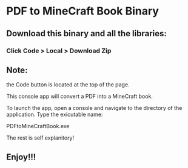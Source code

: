 # PDF to MineCraft Book Binary 

## Download this binary and all the libraries: 
### Click Code > Local > Download Zip 

## Note: 
the Code button is located at the top of the page. 

This console app will convert a PDF into a MineCraft book. 

To launch the app, open a console and navigate to the directory of the application. Type the exicutable name: 

PDFtoMineCraftBook.exe 

The rest is self explanitory! 
## Enjoy!!!

